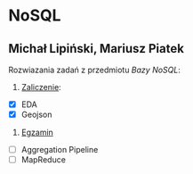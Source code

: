 # NoSQL
## Michał Lipiński,  Mariusz Piatek

Rozwiazania zadań z przedmiotu *Bazy NoSQL*:

1. [Zaliczenie](zaliczenie.md):
 - [X] EDA
 - [X] Geojson
1. [Egzamin](egzamin.md)
 - [ ] Aggregation Pipeline
 - [ ] MapReduce

